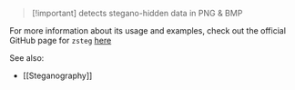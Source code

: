 >[!important] detects stegano-hidden data in PNG & BMP

For more information about its usage and examples, check out the official GitHub page for `zsteg` [here](https://github.com/zed-0xff/zsteg/tree/master)

See also:
-  [[Steganography]]